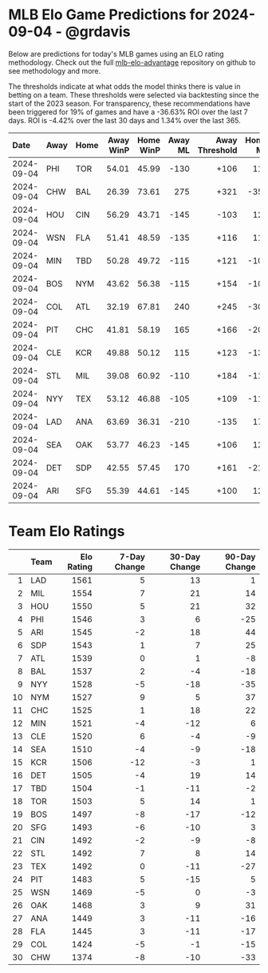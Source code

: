 # MLB Elo Game Predictions for 2024-09-04 - @grdavis
Below are predictions for today's MLB games using an ELO rating methodology. Check out the full [mlb-elo-advantage](https://github.com/grdavis/mlb-elo-advantage) repository on github to see methodology and more.

The thresholds indicate at what odds the model thinks there is value in betting on a team. These thresholds were selected via backtesting since the start of the 2023 season. For transparency, these recommendations have been triggered for 19% of games and have a -36.63% ROI over the last 7 days. ROI is -4.42% over the last 30 days and 1.34% over the last 365.

| Date       | Away   | Home   |   Away WinP |   Home WinP |   Away ML |   Away Threshold |   Home ML |   Home Threshold |
|:-----------|:-------|:-------|------------:|------------:|----------:|-----------------:|----------:|-----------------:|
| 2024-09-04 | PHI    | TOR    |       54.01 |       45.99 |      -130 |             +106 |       110 |             +141 |
| 2024-09-04 | CHW    | BAL    |       26.39 |       73.61 |       275 |             +321 |      -350 |             -197 |
| 2024-09-04 | HOU    | CIN    |       56.29 |       43.71 |      -145 |             -103 |       120 |             +154 |
| 2024-09-04 | WSN    | FLA    |       51.41 |       48.59 |      -135 |             +116 |       115 |             +128 |
| 2024-09-04 | MIN    | TBD    |       50.28 |       49.72 |      -115 |             +121 |      -105 |             +123 |
| 2024-09-04 | BOS    | NYM    |       43.62 |       56.38 |      -115 |             +154 |      -105 |             -103 |
| 2024-09-04 | COL    | ATL    |       32.19 |       67.81 |       240 |             +245 |      -300 |             -157 |
| 2024-09-04 | PIT    | CHC    |       41.81 |       58.19 |       165 |             +166 |      -200 |             -110 |
| 2024-09-04 | CLE    | KCR    |       49.88 |       50.12 |       115 |             +123 |      -135 |             +121 |
| 2024-09-04 | STL    | MIL    |       39.08 |       60.92 |      -110 |             +184 |      -110 |             -122 |
| 2024-09-04 | NYY    | TEX    |       53.12 |       46.88 |      -105 |             +109 |      -115 |             +137 |
| 2024-09-04 | LAD    | ANA    |       63.69 |       36.31 |      -210 |             -135 |       170 |             +206 |
| 2024-09-04 | SEA    | OAK    |       53.77 |       46.23 |      -145 |             +106 |       120 |             +140 |
| 2024-09-04 | DET    | SDP    |       42.55 |       57.45 |       170 |             +161 |      -210 |             -107 |
| 2024-09-04 | ARI    | SFG    |       55.39 |       44.61 |      -145 |             +100 |       120 |             +149 |

# Team Elo Ratings
|    | Team   |   Elo Rating |   7-Day Change |   30-Day Change |   90-Day Change |
|---:|:-------|-------------:|---------------:|----------------:|----------------:|
|  1 | LAD    |         1561 |              5 |              13 |               1 |
|  2 | MIL    |         1554 |              7 |              21 |              14 |
|  3 | HOU    |         1550 |              5 |              21 |              32 |
|  4 | PHI    |         1546 |              3 |               6 |             -25 |
|  5 | ARI    |         1545 |             -2 |              18 |              44 |
|  6 | SDP    |         1543 |              1 |               7 |              25 |
|  7 | ATL    |         1539 |              0 |               1 |              -8 |
|  8 | BAL    |         1537 |              2 |              -4 |             -18 |
|  9 | NYY    |         1528 |             -5 |             -18 |             -35 |
| 10 | NYM    |         1527 |              9 |               5 |              37 |
| 11 | CHC    |         1525 |              1 |              18 |              22 |
| 12 | MIN    |         1521 |             -4 |             -12 |               6 |
| 13 | CLE    |         1520 |              6 |              -4 |              -9 |
| 14 | SEA    |         1510 |             -4 |              -9 |             -18 |
| 15 | KCR    |         1506 |            -12 |              -3 |               1 |
| 16 | DET    |         1505 |             -4 |              19 |              14 |
| 17 | TBD    |         1504 |             -1 |             -11 |              -2 |
| 18 | TOR    |         1503 |              5 |              14 |               1 |
| 19 | BOS    |         1497 |             -8 |             -17 |             -12 |
| 20 | SFG    |         1493 |             -6 |             -10 |               3 |
| 21 | CIN    |         1492 |             -2 |              -9 |              -8 |
| 22 | STL    |         1492 |              7 |               8 |              14 |
| 23 | TEX    |         1492 |              0 |             -11 |             -27 |
| 24 | PIT    |         1483 |              5 |             -15 |               5 |
| 25 | WSN    |         1469 |             -5 |               0 |              -3 |
| 26 | OAK    |         1468 |              3 |               9 |              31 |
| 27 | ANA    |         1449 |              3 |             -11 |             -16 |
| 28 | FLA    |         1445 |              3 |             -11 |             -17 |
| 29 | COL    |         1424 |             -5 |              -1 |             -15 |
| 30 | CHW    |         1374 |             -8 |             -10 |             -33 |